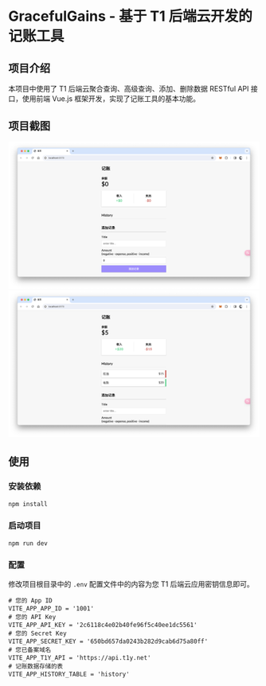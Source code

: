 # GracefulGains - 基于 T1 后端云开发的记账工具

## 项目介绍

本项目中使用了 T1 后端云聚合查询、高级查询、添加、删除数据 RESTful API 接口，使用前端 Vue.js 框架开发，实现了记账工具的基本功能。

## 项目截图

![alt 截屏](./images/1.png)
![alt 截屏](./images/2.png)

## 使用

### 安装依赖

```shell
npm install
```

### 启动项目

```shell
npm run dev
```

### 配置

修改项目根目录中的 `.env` 配置文件中的内容为您 T1 后端云应用密钥信息即可。

```env
# 您的 App ID
VITE_APP_APP_ID = '1001'
# 您的 API Key
VITE_APP_API_KEY = '2c6118c4e02b40fe96f5c40ee1dc5561'
# 您的 Secret Key
VITE_APP_SECRET_KEY = '650bd657da0243b282d9cab6d75a80ff'
# 您已备案域名
VITE_APP_T1Y_API = 'https://api.t1y.net'
# 记账数据存储的表
VITE_APP_HISTORY_TABLE = 'history'
```
